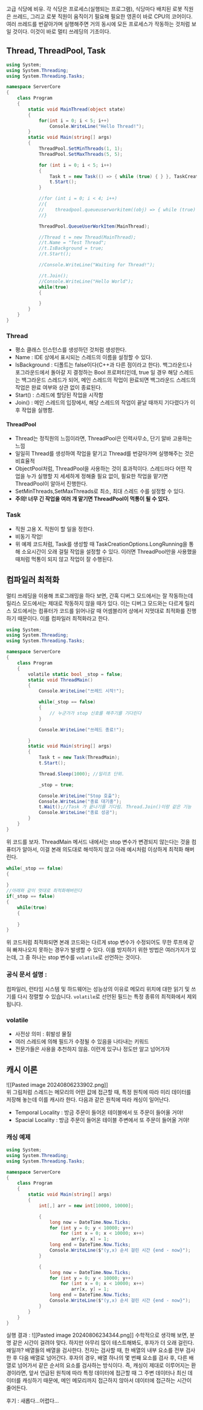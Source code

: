 고급 식당에 비유. 각 식당은 프로세스(실행되는 프로그램), 식당마다 배치된 로봇 직원은 쓰레드, 그리고 로봇 직원이 움직이기 필요해 필요한 영혼이 바로  CPU의 코어이다. 여러 쓰레드를 번갈아가며 실행해주면 거의 동시에 모든 프로세스가 작동하는 것처럼 보일 것이다. 이것이 바로 멀티 쓰레딩의 기초이다.   

## Thread, ThreadPool, Task
```cs
using System;
using System.Threading;
using System.Threading.Tasks;

namespace ServerCore
{
    class Program
    {
        static void MainThread(object state)
        {
            for(int i = 0; i < 5; i++)
                Console.WriteLine("Hello Thread!");
        }
        static void Main(string[] args)
        {
            ThreadPool.SetMinThreads(1, 1);
            ThreadPool.SetMaxThreads(5, 5);

            for (int i = 0; i < 5; i++)
            {
                Task t = new Task(() => { while (true) { } }, TaskCreationOptions.LongRunning);
                t.Start();
            }

            //for (int i = 0; i < 4; i++)
            //{
            //    threadpool.queueuserworkitem((obj) => { while (true) { } });
            //}

            ThreadPool.QueueUserWorkItem(MainThread);

            //Thread t = new Thread(MainThread);
            //t.Name = "Test Thread";
            //t.IsBackground = true;
            //t.Start();

            //Console.WriteLine("Waiting for Thread!");

            //t.Join();
            //Console.WriteLine("Hello World");
            while(true)
            {

            }
        }
    }
}
```

### Thread
- 평소 클래스 인스턴스를 생성하던 것처럼 생성한다.
- Name : IDE 상에서 표시되는 스레드의 이름을 설정할 수 있다.
- IsBackground : 디폴트는 false이다(C++과 다른 점이라고 한다).  백그라운드나 포그라운드에서 돌아갈 지 결정하는 Bool 프로퍼티인데, true 일 경우 해당 스레드는 백그라운드 스레드가 되어, 메인 스레드의 작업이 완료되면 백그라운드 스레드의 작업은 완료 여부와 상관 없이 종료된다.
- Start() : 스레드에 할당된 작업을 시작함
- Join() : 메인 스레드의 입장에서, 해당 스레드의 작업이 끝날 때까지 기다렸다가 이후 작업을 실행함.  

#### ThreadPool  
- Thread는 정직원의 느낌이라면, ThreadPool은 인력사무소, 단기 알바 고용하는 느낌
- 일일히 Thread를 생성하여 작업을 맡기고 Thread를 번갈아가며 실행해주는 것은 비효율적
- ObjectPool처럼, ThreadPool을 사용하는 것이 효과적이다. 스레드마다 어떤 작업을 누가 실행할 지 세세하게 정해줄 필요 없이, 필요한 작업을 맡기면 ThreadPool이 알아서 진행한다.
- SetMinThreads,SetMaxThreads로 최소, 최대 스레드 수를 설정할 수 있다.
- **주의! 너무 긴 작업을 여러 개 맡기면 ThreadPool이 먹통이 될 수 있다.**   

###  Task
-  직원 고용 X. 직원이 할 일을 정한다.
-  비동기 작업!
-  위 예제 코드처럼, Task를 생성할 때 TaskCreationOptions.LongRunning을 통해 소요시간이 오래 걸릴 작업을 설정할 수 있다. 이러면 ThreadPool만을 사용했을 때처럼 먹통이 되지 않고 작업이 잘 수행된다. 



## 컴파일러 최적화  

멀티 쓰레딩을 이용해 프로그래밍을 하다 보면, 간혹 디버그 모드에서는 잘 작동하는데 릴리스 모드에서는 제대로 작동하지 않을 때가 있다. 이는 디버그 모드와는 다르게 릴리스 모드에서는 컴퓨터가 코드를 읽어나갈 때 어셈블리어 상에서 지멋대로 최적화를 진행하기 때문이다. 이를 컴파일러 최적화라고 한다.   
```cs
using System;
using System.Threading;
using System.Threading.Tasks;

namespace ServerCore
{
    class Program
    {
        volatile static bool _stop = false;
        static void ThreadMain()
        {
            Console.WriteLine("쓰레드 시작!");

            while(_stop == false)
            {
                // 누군가가 stop 신호를 해주기를 기다린다
            }

            Console.WriteLine("쓰레드 종료!");

        }
        static void Main(string[] args)
        {
            Task t = new Task(ThreadMain);
            t.Start();

            Thread.Sleep(1000); //밀리초 단위.

            _stop = true;

            Console.WriteLine("Stop 호출");
            Console.WriteLine("종료 대기중");
            t.Wait();//Task 가 끝나기를 기다림. Thread.Join()이랑 같은 기능
            Console.WriteLine("종료 성공");
        }
    }
}

```
위 코드를 보자. ThreadMain 메서드 내에서는 stop 변수가 변경되지 않는다는 것을 컴퓨터가 알아서, 이걸 본래 의도대로 해석하지 않고 아래 예시처럼 이상하게 최적화 해버린다. 

```cs
while(_stop == false)
{
    
}
//아래와 같이 멋대로 최적화해버린다
if(_stop == false)
{
	while(true)
	{
	
	}
}
```  
위 코드처럼 최적화되면 본래 코드와는 다르게 stop 변수가 수정되어도 무한 루프에 갇혀 빠져나오지 못하는 경우가 발생할 수 있다. 이를 방지하기 위한 방법은 여러가지가 있는데, 그 중 하나는 stop 변수를 `volatile`로 선언하는 것이다. 

### 공식 문서 설명 :
컴파일러, 런타임 시스템 및 하드웨어는 성능상의 이유로 메모리 위치에 대한 읽기 및 쓰기를 다시 정렬할 수 있습니다. `volatile`로 선언된 필드는 특정 종류의 최적화에서 제외됩니다.

### volatile 
- 사전상 의미 : 휘발성 물질
-  여러 스레드에 의해 필드가 수정될 수 있음을 나타내는 키워드
- 전문가들은 사용을 추천하지 않음. 이런게 있구나 정도만 알고 넘어가자

## 캐시 이론
![[Pasted image 20240806233902.png]]  
위 그림처럼 스레드는 메모리의 어떤 값에 접근할 때, 특정 원칙에 따라 미리 데이터를 저장해 놓는데 이를 캐시라 한다. 다음과 같은 원칙에 따라 캐싱이 일어난다.  
- Temporal Locality : 방금 주문이 들어온 테이블에서 또 주문이 들어올 거야!
- Spacial Locality : 방금 주문이 들어온 테이블 주변에서 또 주문이 들어올 거야!

### 캐싱 예제
```cs
using System;
using System.Threading;
using System.Threading.Tasks;

namespace ServerCore
{
    class Program
    {
        static void Main(string[] args)
        {
            int[,] arr = new int[10000, 10000];

            {
                long now = DateTime.Now.Ticks;
                for (int y = 0; y < 10000; y++)
                    for (int x = 0; x < 10000; x++)
                        arr[y, x] = 1;
                long end = DateTime.Now.Ticks;
                Console.WriteLine($"(y,x) 순서 걸린 시간 {end - now}");
            }

            {
                long now = DateTime.Now.Ticks;
                for (int y = 0; y < 10000; y++)
                    for (int x = 0; x < 10000; x++)
                        arr[x, y] = 1;
                long end = DateTime.Now.Ticks;
                Console.WriteLine($"(y,x) 순서 걸린 시간 {end - now}");
            }
        }
    }
}

```
실행 결과 :
![[Pasted image 20240806234344.png]]
수학적으로 생각해 보면, 분명 같은 시간이 걸려야 맞다. 하지만 아무리 많이 테스트해봐도, 후자가 더 오래 걸린다. 왜일까?
배열들의 배열을 검사한다. 전자는 검사할 때, 한 배열의 내부 요소를 전부 검사한 후 다음 배열로 넘어간다. 후자의 경우, 배열 하나의 몇 번째 요소를 검사 후,  다른 배열로 넘어가서 같은 순서의 요소를 검사하는 방식이다. 즉, 캐싱이 제대로 이루어지는 환경이라면, 앞서 언급된 원칙에 따라 특정 데이터에 접근할 때 그 주변 데이터나 최신 데이터를 캐싱하기 때문에, 메인 메모리까지 접근하지 않아서 데이터에 접근하는 시간이 줄어든다.

후기 : 새롭다...어렵다...